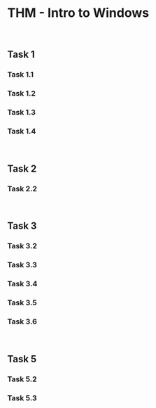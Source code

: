 # THM - Intro to Windows

<br>

## Task 1

### Task 1.1

> 

### Task 1.2

> 

### Task 1.3

> 

### Task 1.4

> 

<br>

## Task 2

### Task 2.2

> 

<br>

## Task 3

### Task 3.2

> 

### Task 3.3

> 

### Task 3.4

> 

### Task 3.5

> 

### Task 3.6

> 

<br>

## Task 5

### Task 5.2

> 

### Task 5.3

> 

<br>

